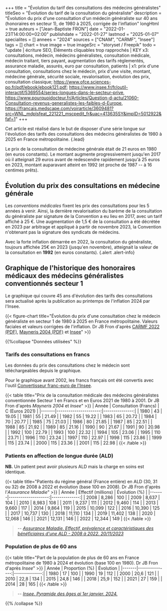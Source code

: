 +++
title = "Évolution du tarif des consultations des médecins généralistes"
titleSeo = "Évolution du tarif de la consultation du généraliste"
description = "Évolution du prix d'une consultation d'un médecin généraliste sur 40 ans (honoraires en secteur 1), de 1980 à 2025, corrigée de l'inflation"
longHtml = true
auteurs = ["Jean-Baptiste FRON"]
date = "2022-01-23T14:00:00+02:00"
publishdate = "2022-01-27"
lastmod = "2025-01-07"
specialites = []
annees = "2024"
sources = ["CNAM", "CARMF", "Insee"]
tags = []
chart = true
image = true
imageSrc = "storyset / Freepik"
todo = "update | écriture SEO, Éléments cliquables trop rapprochés | KEY x3: consultations, médecin, médecins généralistes, consultation médicale, médecin traitant, tiers payant, augmentation des tarifs réglementés, assurance maladie, assurés, euro par consultation, patients | x1: prix d'une consultation, consultations chez le médecin, prix d'une visite, montant, médecine générale, sécurité sociale, revalorisation, évolution des prix, consultation classique; https://www.ofce.sciences-po.fr/pdf/ebook/ebook121.pdf; https://www.insee.fr/fr/outil-interactif/5369554/series-longues-dans-le-secteur-prive, https://www.pourquoidocteur.fr/Articles/Question-d-actu/21060-Consultation-revenus-generalistes-les-faibles-d-Europe, https://francais.medscape.com/voirarticle/3609481?src=WNL_mdplsfeat_221221_mscpedit_fr&uac=413635SY&impID=5012922&faf=1"
+++

Cet article est réalisé dans le but de disposer d'une série longue sur l'évolution des tarifs des consultations des médecins généralistes de 1980 à 2025 en France métropolitaine.
{.lead}

Le prix de la consultation de médecine générale était de 21 euros en 1980 (en euros constants). Le montant augmente progressivement jusqu'en 2017 où il atteignait 29 euros avant de redescendre rapidement jusqu'à 25 euros en 2023, montant auparavant atteint en 1992 (et proche de 1987 -- à 16 centimes prêts).

## Évolution du prix des consultations en médecine générale

Les *conventions médicales* fixent les prix des consultations pour les 5 années à venir. Ainsi, la dernière revalorisation du barème de la consultation du généraliste par signature de la Convention a eu lieu en 2017, avec un tarif affiché à 25 €. Une augmentation de 1,5 € de la consultation a été décrétée en 2023 par arbitrage et appliqué à partir de novembre 2023, la Convention n'obtenant pas la signature des syndicats de médecins.

Avec la forte inflation démarrée en 2022, la consultation du généraliste, toujours affichée 25€ en 2023 (jusqu'en novembre), atteignait la valeur de la consultation en **1992** (en euros constants).
{.alert .alert-info}

## Graphique de l'historique des honoraires médicaux des médecins généralistes conventionnés secteur 1

Le graphique qui couvre 45 ans d'évolution des tarifs des consultations sera actualisé après la publication au printemps de l'inflation 2024 par l'Insee.

{{< figure-chart title="Évolution du prix d'une consultation chez le médecin généraliste en secteur 1 de 1980 à 2025 en France métropolitaine. Valeurs faciales et valeurs corrigées de l'inflation. Dr JB Fron d'après [CARMF 2022 (PDF)](http://www.carmf.fr/doc/publications/chronologie/2022/chronologie-2022.pdf), [Mayneris 2004 (PDF)](http://piketty.pse.ens.fr/fichiers/enseig/memothes/DeaMayneris2004.pdf) et [Insee](https://www.insee.fr/fr/information/2417794)" >}}

<script>
const chartOptions1 = {
  // https://www.insee.fr/fr/information/2417794
  series: [{
    name: 'Euros 2023',
    data: [21.02, 23.71, 21.20, 22.86, 22.92, 23.21, 24.11, 24.84, 24.19, 23.35,
     23.91, 23.16, 25.15, 24.63, 25.44, 26.16, 25.65, 25.35, 26.34, 26.2,
      25.78, 25.36, 28.37, 27.80, 27.22, 26.73, 27.62, 28.51, 27.73, 27.70,
       27.29, 27.94, 27.40, 27.16, 27.03, 27.02, 26.97, 29.01, 28.49,
        28.18, 28.04, 27.59, 26.22, 25, null, null]
  },
  {
    name: 'Euros courants',
    data: [7.01, 7.97, 8.48, 9.76, 10.39, 11.11, 11.46, 12.45, 12.96, 12.96, 13.53, 13.72, 13.72, 15.24, 15.63, 16.65, 16.77, 16.77, 17.34, 17.53, 17.53, 17.53, 20, 20, 20, 20, 21, 22, 22, 22, 22, 23, 23, 23, 23, 23, 23, 25, 25, 25, 25, 25, 25, 25, 26.5, 30]
  }],
  chart: { type: 'line' },
  markers: { size: 0 },
  stroke: { colors: ['#4150f5', '#717cf8'], curve: 'smooth', width: 3 },
  title: { text: 'Honoraires de la consultation d’un médecin généraliste en secteur 1' },
  xaxis: {
    categories: [1980, 1981, 1982, 1983, 1984, 1985, 1986, 1987, 1988, 1989,
     1990, 1991, 1992, 1993, 1994, 1995, 1996, 1997, 1998, 1999,
      2000, 2001, 2002, 2003, 2004, 2005, 2006, 2007, 2008, 2009,
       2010, 2011, 2012, 2013, 2014, 2015, 2016, 2017, 2018, 2019,
        2020, 2021, 2022, 2023, 2024, 2025],
    tickAmount: 22
  },
  yaxis: [
    {
      title: { text: "Montant (€)" },
      labels: { style: { colors: '#757575' } },
      decimalsInFloat: 0,
      min: 0
    }
  ],
  tooltip: { y: [{ formatter: function(value) { return `${value} €` }}] },
  theme: { monochrome: { enabled: true } },
  annotations: {
    xaxis: [{
      x: 2002,
      strokeDashArray: 0,
      borderColor: '#e0e0e0',
      label: {
        borderColor: 'transparent',
        position: 'bottom',
        style: {
          color: '#fff',
          background: '#4150f5',
        },
      text: 'Passage à l’euro',
      }
    }]
  }
}
</script>

{{%collapse "Données utilisées" %}}

### Tarifs des consultations en francs

Les données du prix des consultations chez le médecin sont téléchargeables depuis le graphique.

Pour le graphique avant 2002, les francs français ont été convertis avec l'outil [Convertisseur franc-euro de l'Insee](https://www.insee.fr/fr/information/2417794).

{{< table title="Prix de la consultation médicale des médecins généralistes conventionnée Secteur 1 en Francs et en Euros 2021 de 1980 à 2001. Dr JB Fron d'après *Mayneris 2004* et *Insee*" >}}
| Année | Consultation (Francs) | C (Euros 2021) |
|-------|----------------------:|---------------:|
| 1980  |                    43 |          19.05 |
| 1981  |                    55 |          21.49 |
| 1982  |                    55 |          19.22 |
| 1983  |                    65 |          20.72 |
| 1984  |                    70 |          20.77 |
| 1985  |                    75 |          21.03 |
| 1986  |                    80 |          21.85 |
| 1987  |                    85 |          22.51 |
| 1988  |                    85 |          21.92 |
| 1989  |                    85 |          21.16 |
| 1990  |                    90 |          21.67 |
| 1991  |                    90 |          20.98 |
| 1992  |                   100 |          22.79 |
| 1993  |                   100 |          22.32 |
| 1994  |                   105 |          23.06 |
| 1995  |                   110 |          23.71 |
| 1996  |                   110 |          23.24 |
| 1997  |                   110 |          22.97 |
| 1998  |                   115 |          23.86 |
| 1999  |                   115 |          23.74 |
| 2000  |                   115 |          23.36 |
| 2001  |                   115 |          22.98 |
{{< /table >}}

### Patients en affection de longue durée (ALD)

**NB.** Un patient peut avoir plusieurs ALD mais la charge en soins est identique.

{{< table title="Patients du régime général (France entière) en ALD (30, 31 ou 32) de 2008 à 2022 et évolution (base 100 en 2008). Dr JB Fron d'après l'*Assurance Maladie*" >}}
| Année | Effectif (millions) | Évolution (%) |
|-------|--------------------:|--------------:|
| 2008  |               8,286 |           100 |
| 2009  |               8,637 |           104 |
| 2010  |               8,983 |           108 |
| 2011  |               9,237 |           111 |
| 2012  |               9,460 |           114 |
| 2013  |               9,660 |           117 |
| 2014  |               9,864 |           119 |
| 2015  |              10,099 |           122 |
| 2016  |              10,390 |           125 |
| 2017  |              10,737 |           130 |
| 2018  |              11,110 |           134 |
| 2019  |              11,402 |           138 |
| 2020  |              12,068 |           146 |
| 2021  |              12,131 |           146 |
| 2022  |              12,344 |           149 |
{{< /table >}}

> -- *[Assurance Maladie. Effectif, prévalence et caractéristiques des bénéficiaires d'une ALD - 2008 à 2022. 20/11/2023](https://assurance-maladie.ameli.fr/etudes-et-donnees/prevalence-beneficiaires-ald)*

### Population de plus de 60 ans

{{< table title="Part de la population de plus de 60 ans en France métropolitaine de 1980 à 2024 et évolution (base 100 en 1980). Dr JB Fron d'après *Insee*" >}}
| Année | Proportion (%) |     Évolution |
|-------|---------------:|--------------:|
| 1980  |             17 |           100 |
| 1990  |             19 |           112 |
| 2000  |           20,6 |           121 |
| 2010  |           22,8 |           134 |
| 2015  |           24,8 |           146 |
| 2018  |           25,9 |           152 |
| 2021  |             27 |           159 |
| 2014  |             28 |           165 |
{{< /table >}}

> -- *[Insee. Pyramide des âges ai 1er janvier. 2024.](https://www.insee.fr/fr/outil-interactif/5014911/pyramide.htm#!&t=1)*

{{% /collapse %}}
